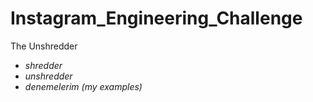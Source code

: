 Instagram_Engineering_Challenge
===============================

The Unshredder

* *shredder*
* *unshredder*
* *denemelerim (my examples)*


